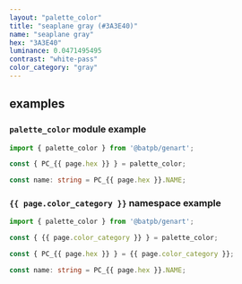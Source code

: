 ```yaml
---
layout: "palette_color"
title: "seaplane gray (#3A3E40)"
name: "seaplane gray"
hex: "3A3E40"
luminance: 0.0471495495
contrast: "white-pass"
color_category: "gray"
---
```


## examples

### `palette_color` module example

```typescript
import { palette_color } from '@batpb/genart';

const { PC_{{ page.hex }} } = palette_color;

const name: string = PC_{{ page.hex }}.NAME;
```

### `{{ page.color_category }}` namespace example

````typescript
import { palette_color } from '@batpb/genart';

const { {{ page.color_category }} } = palette_color;

const { PC_{{ page.hex }} } = {{ page.color_category }};

const name: string = PC_{{ page.hex }}.NAME;
````
